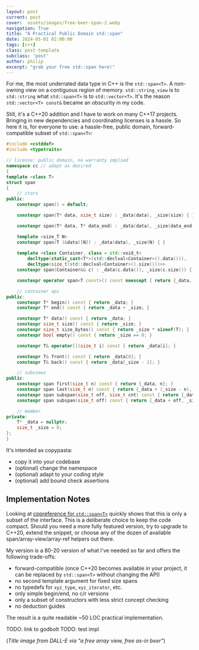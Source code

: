 ```yaml
---
layout: post
current: post
cover:  assets/images/free-beer-span-2.webp
navigation: True
title: "A Practical Public Domain std::span"
date: 2024-05-01 02:00:00
tags: [c++]
class: post-template
subclass: 'post'
author: philip
excerpt: "grab your free std::span here!"
---
```


For me, the most underrated data type in C++ is the `std::span<T>`.
A non-owning view on a contiguous region of memory.
`std::string_view` is to `std::string` what `std::span<T>` is to `std::vector<T>`.
It's the reason `std::vector<T> const&` became an obscurity in my code.

Still, it's a C++20 addition and I have to work on many C++17 projects.
Bringing in new dependencies and coordinating licenses is a hassle.
So here it is, for everyone to use: a hassle-free, public domain, forward-compatible subset of `std::span<T>`:

```cpp
#include <cstddef>
#include <typetraits>

// license: public domain, no warranty implied
namespace cc // adapt as desired
{
template <class T>
struct span
{
    // ctors
public:
    constexpr span() = default;

    constexpr span(T* data, size_t size) : _data(data), _size(size) { }

    constexpr span(T* data, T* data_end) : _data(data), _size(data_end - data) { }

    template <size_T N>
    constexpr span(T (&data)[N]) : _data(data), _size(N) { }
    
    template <class Container, class = std::void_t<
        decltype(static_cast<T*>(std::declval<Container>().data())), 
        decltype(size_t(std::declval<Container>().size()))>>
    constexpr span(Container&& c) : _data(c.data()), _size(c.size()) { }

    constexpr operator span<T const>() const noexcept { return {_data, _size}; }

    // container api
public:
    constexpr T* begin() const { return _data; }
    constexpr T* end() const { return _data + _size; }

    constexpr T* data() const { return _data; }
    constexpr size_t size() const { return _size; }
    constexpr size_t size_bytes() const { return _size * sizeof(T); }
    constexpr bool empty() const { return _size == 0; }

    constexpr T& operator[](size_t i) const { return _data[i]; }

    constexpr T& front() const { return _data[0]; }
    constexpr T& back() const { return _data[_size - 1]; }

    // subviews
public:
    constexpr span first(size_t n) const { return {_data, n}; }
    constexpr span last(size_t n) const { return {_data + (_size - n), n}; }
    constexpr span subspan(size_t off, size_t cnt) const { return {_data + off, cnt}; }
    constexpr span subspan(size_t off) const { return {_data + off, _size - off}; }

    // member
private:
    T* _data = nullptr;
    size_t _size = 0;
};
}
```

It's intended as copypasta:
- copy it into your codebase
- (optional) change the namespace
- (optional) adapt to your coding style
- (optional) add bound check assertions


## Implementation Notes

Looking at [cppreference for `std::span<T>`](https://en.cppreference.com/w/cpp/container/span) quickly shows that this is only a subset of the interface.
This is a deliberate choice to keep the code compact.
Should you need a more fully featured version, try to upgrade to C++20, extend the snippet, or choose any of the dozen of available span/array-view/array-ref helpers out there.

My version is a 80-20 version of what I've needed so far and offers the following trade-offs:
* forward-compatible (once C++20 becomes available in your project, it can be replaced by `std::span<T>` without changing the API)
* no second template argument for fixed size spans
* no typedefs for `xyz_type`, `xyz_iterator`, etc.
* only simple begin/end, no c/r versions
* only a subset of constructors with less strict concept checking
* no deduction guides

The result is a quite readable ~50 LOC practical implementation.

TODO: link to godbolt
TODO: test impl

(_Title image from DALL-E via "a free array view, free as-in beer"_)
